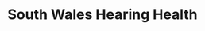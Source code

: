 ---
title: "South Wales Hearing Health"
url: /newport/south-wales-hearing-health/
shop: Hörgeräte
---